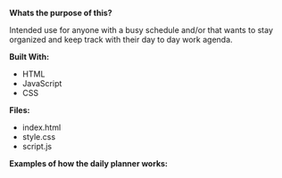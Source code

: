 **Whats the purpose of this?**    

Intended use for anyone with a busy schedule and/or that wants to stay organized and keep track with their day to day work agenda. 

**Built With:**
- HTML
- JavaScript
- CSS 

**Files:**
- index.html
- style.css
- script.js

**Examples of how the daily planner works:**
